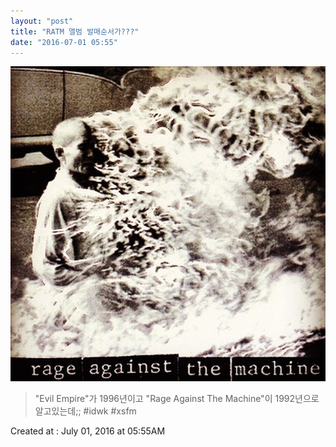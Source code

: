 ```yaml
---
layout: "post"
title: "RATM 앨범 발매순서가???"
date: "2016-07-01 05:55"
---
```


![Images](/media/2016/07/IMG_8726.JPG)

> "Evil Empire"가 1996년이고 "Rage Against The Machine"이 1992년으로 알고있는데;; #idwk #xsfm

Created at : July 01, 2016 at 05:55AM
